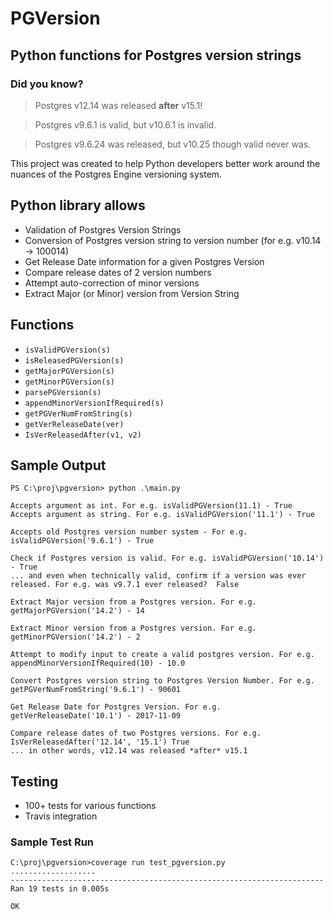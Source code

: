 # PGVersion

## Python functions for Postgres version strings

### Did you know?
> Postgres v12.14 was released **after** v15.1!

> Postgres v9.6.1 is valid, but v10.6.1 is invalid.

> Postgres v9.6.24 was released, but v10.25 though valid never was.

This project was created to help Python developers better work around the nuances of the Postgres Engine versioning system.


## Python library allows
- Validation of Postgres Version Strings
- Conversion of Postgres version string to version number (for e.g. v10.14 -> 100014)
- Get Release Date information for a given Postgres Version
- Compare release dates of 2 version numbers
- Attempt auto-correction of minor versions
- Extract Major (or Minor) version from Version String


## Functions
- `isValidPGVersion(s)`
- `isReleasedPGVersion(s)`
- `getMajorPGVersion(s)`
- `getMinorPGVersion(s)`
- `parsePGVersion(s)`
- `appendMinorVersionIfRequired(s)`
- `getPGVerNumFromString(s)`
- `getVerReleaseDate(ver)`
- `IsVerReleasedAfter(v1, v2)`


## Sample Output

```
PS C:\proj\pgversion> python .\main.py

Accepts argument as int. For e.g. isValidPGVersion(11.1) - True
Accepts argument as string. For e.g. isValidPGVersion('11.1') - True

Accepts old Postgres version number system - For e.g. isValidPGVersion('9.6.1') - True

Check if Postgres version is valid. For e.g. isValidPGVersion('10.14') - True
... and even when technically valid, confirm if a version was ever released. For e.g. was v9.7.1 ever released?  False

Extract Major version from a Postgres version. For e.g. getMajorPGVersion('14.2') - 14

Extract Minor version from a Postgres version. For e.g. getMinorPGVersion('14.2') - 2

Attempt to modify input to create a valid postgres version. For e.g. appendMinorVersionIfRequired(10) - 10.0

Convert Postgres version string to Postgres Version Number. For e.g. getPGVerNumFromString('9.6.1') - 90601

Get Release Date for Postgres Version. For e.g. getVerReleaseDate('10.1') - 2017-11-09

Compare release dates of two Postgres versions. For e.g. IsVerReleasedAfter('12.14', '15.1') True
... in other words, v12.14 was released *after* v15.1
```


## Testing
- 100+ tests for various functions
- Travis integration


### Sample Test Run
```
C:\proj\pgversion>coverage run test_pgversion.py
...................
----------------------------------------------------------------------
Ran 19 tests in 0.005s

OK
```
